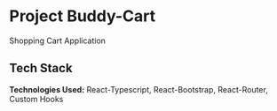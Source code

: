 
# Project Buddy-Cart

Shopping Cart Application

## Tech Stack

**Technologies Used:** React-Typescript, React-Bootstrap, React-Router, Custom Hooks

